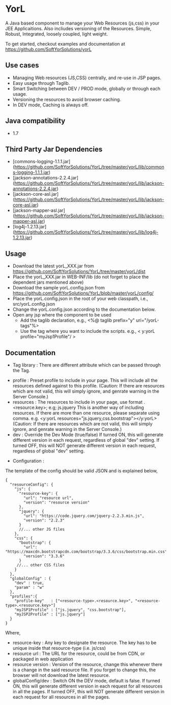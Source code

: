 YorL
=======
A Java based component to manage your Web Resources (js,css) in your JEE Applicaitions. Also incliudes versioning of the Resources. Simple, Robust, Integrated, loosely coupled, light weight.

To get started, checkout examples and documentation at
https://github.com/SoftYorSolutions/yorL

Use cases
---------
* Managing Web resources (JS,CSS) centrally, and re-use in JSP pages. 
* Easy usage through Taglib.
* Smart Switching between DEV / PROD mode, globally or through each usage.
* Versioning the resources to avoid browser caching.
* In DEV mode, Caching is always off.

Java compatibility
---------------------
* 1.7

Third Party Jar Dependencies
-----------------------------
* [commons-logging-1.1.1.jar] (https://github.com/SoftYorSolutions/YorL/tree/master/yorL/lib/commons-logging-1.1.1.jar)
* [jackson-annotations-2.2.4.jar] (https://github.com/SoftYorSolutions/YorL/tree/master/yorL/lib/jackson-annotations-2.2.4.jar)
* [jackson-core-asl.jar] (https://github.com/SoftYorSolutions/YorL/tree/master/yorL/lib/jackson-core-asl.jar)
* [jackson-mapper-asl.jar] (https://github.com/SoftYorSolutions/YorL/tree/master/yorL/lib/jackson-mapper-asl.jar)
* [log4j-1.2.13.jar] (https://github.com/SoftYorSolutions/YorL/tree/master/yorL/lib/log4j-1.2.13.jar)


Usage
-----
* Download the latest yorL_XXX.jar from https://github.com/SoftYorSolutions/YorL/tree/master/yorL/dist
* Place the yorL_XXX.jar in WEB-INF/lib (do not forget to place the dependent jars mentioned above)
* Download the sample yorL.config.json from https://github.com/SoftYorSolutions/YorL/blob/master/yorL/config/
* Place the yorL.config.json in the root of your web classpath, i.e., src/yorL.config.json
* Change the yorL.config.json according to the documentation below.
* Open any jsp where the component to be used 
  - Add the taglib declaration, e.g., <%@ taglib prefix="y" uri="/yorL-tags"%>
  - Use the tag where you want to include the scripts. e.g., < y:yorL profile="myJsp1Profile"/ >

Documentation
------------
* Tag library : There are different attribute which can be passed through the Tag.
 - profile : Preset profile to include in your page. 
   This will include all the resources defined against to this profile. 
   (Caution: If there are resources which are not valid, this will simply ignore, and genrate warning in the Server Console.)
 - resources : The resources to include in your page, use format <resource-type>.<resource.key>; e.g; js.jquery
   This is another way of including resources. If there are more than one resource, please separate using comma. e.g. <y:yorL resources="js.jquery,css.bootstrap"></y:yorL>
   (Caution: If there are resources which are not valid, this will simply ignore, and genrate warning in the Server Console.)
 - dev : Override the Dev Mode (true/false)
   If turned ON, this will generate different version in each request, regardless of global "dev" setting.
   If turned OFF, this will NOT generate different version in each request, regardless of global "dev" setting.
   
* Configuration :

The template of the config should be valid JSON and is explained below,
```
{
  "resourceConfig": {
    "js": {
      "resource-key": {
        "url": "resource url",
        "version": "resource version"
      },
      "jquery": {
        "url": "https://code.jquery.com/jquery-2.2.3.min.js",
        "version": "2.2.3"
      }
      //... other JS files
    },
    "css": {
      "bootstrap": {
        "url": "https://maxcdn.bootstrapcdn.com/bootstrap/3.3.6/css/bootstrap.min.css",
        "version": "3.3.6"
      }
     //... other CSS files
    }
  },
  "globalConfig" : {
    "dev" : true,
    "param" : "w"
  },
  "profiles":{
    "profile-key"   : ["<resource-type>.<resource.key>", "<resource-type>.<resource.key>"]
  	"myJSP1Profile" : ["js.jquery", "css.bootstrap"],
  	"myJSP2Profile" : ["js.jquery"]
  }
}
```
Where, 
 - resource-key : Any key to designate the resource. The key has to be unique inside that resource-type (i.e. js/css)
 - resource url : The URL for the resource, could be from CDN, or packaged in web application
 - resource version : Version of the resource, change this whenever there is a change in the said resource file. If you forget to change this, the browser will not download the latest resource.
 - globalConfig/dev : Switch ON the DEV mode, default is false. 
   If turned ON, this will generate different version in each request for all resources in all the pages.
   If turned OFF, this will NOT generate different version in each request for all resources in all the pages.
    


